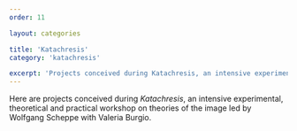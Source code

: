 ```yaml
---
order: 11

layout: categories

title: 'Katachresis'
category: 'katachresis'

excerpt: 'Projects conceived during Katachresis, an intensive experimental, theoretical and practical workshop on theories of the image led by Wolfgang Scheppe with Valeria Burgio.'
---
```


Here are projects conceived during *Katachresis*, an intensive experimental, theoretical and practical workshop on theories of the image led by Wolfgang Scheppe with Valeria Burgio.